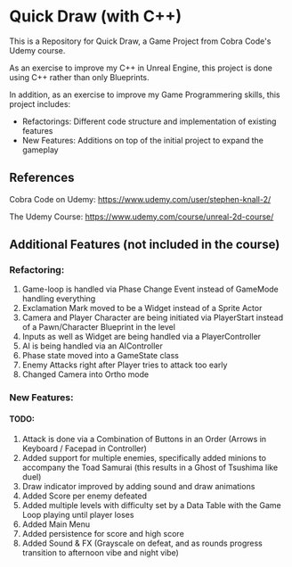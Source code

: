 # Quick Draw (with C++)
This is a Repository for Quick Draw, a Game Project from Cobra Code's Udemy course.

As an exercise to improve my C++ in Unreal Engine, this project is done using C++ rather than only Blueprints.

In addition, as an exercise to improve my Game Programmering skills, this project includes:
* Refactorings: Different code structure and implementation of existing features
* New Features: Additions on top of the initial project to expand the gameplay

## References

Cobra Code on Udemy: https://www.udemy.com/user/stephen-knall-2/

The Udemy Course: https://www.udemy.com/course/unreal-2d-course/

## Additional Features (not included in the course)

### Refactoring:

1. Game-loop is handled via Phase Change Event instead of GameMode handling everything
2. Exclamation Mark moved to be a Widget instead of a Sprite Actor
3. Camera and Player Character are being initiated via PlayerStart instead of a Pawn/Character Blueprint in the level
4. Inputs as well as Widget are being handled via a PlayerController
5. AI is being handled via an AIController
6. Phase state moved into a GameState class
7. Enemy Attacks right after Player tries to attack too early
8. Changed Camera into Ortho mode

### New Features:

#### TODO:

1. Attack is done via a Combination of Buttons in an Order (Arrows in Keyboard / Facepad in Controller)
2. Added support for multiple enemies, specifically added minions to accompany the Toad Samurai (this results in a Ghost of Tsushima like duel)
3. Draw indicator improved by adding sound and draw animations
4. Added Score per enemy defeated
5. Added multiple levels with difficulty set by a Data Table with the Game Loop playing until player loses
6. Added Main Menu
7. Added persistence for score and high score
8. Added Sound & FX (Grayscale on defeat, and as rounds progress transition to afternoon vibe and night vibe)

<!--
Done:
-->
